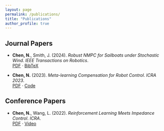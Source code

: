 ```yaml
---
layout: page
permalink: /publications/
title: "Publications"
author_profile: true
---
```


## Journal Papers

- **Chen, N.**, Smith, J. (2024). *Robust NMPC for Sailboats under Stochastic Wind*. _IEEE Transactions on Robotics_.  
  [PDF](https://arxiv.org/pdf/xxxx.xxxx) · [BibTeX](#)

- **Chen, N.** (2023). *Meta-learning Compensation for Robot Control*. _ICRA 2023_.  
  [PDF](https://arxiv.org/pdf/yyyy.yyyy) · [Code](https://github.com/yourname/code)

## Conference Papers

- **Chen, N.**, Wang, L. (2022). *Reinforcement Learning Meets Impedance Control*. _ICRA_.  
  [PDF](#) · [Video](#)
